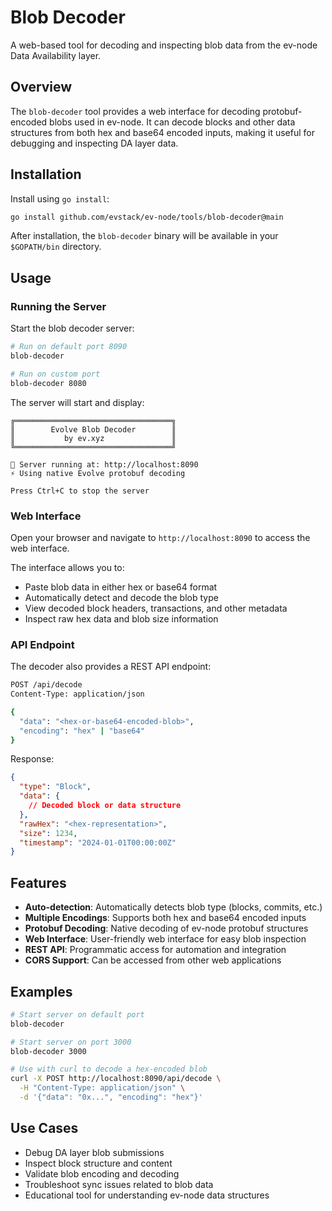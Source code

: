 # Blob Decoder

A web-based tool for decoding and inspecting blob data from the ev-node Data Availability layer.

## Overview

The `blob-decoder` tool provides a web interface for decoding protobuf-encoded blobs used in ev-node. It can decode blocks and other data structures from both hex and base64 encoded inputs, making it useful for debugging and inspecting DA layer data.

## Installation

Install using `go install`:

```bash
go install github.com/evstack/ev-node/tools/blob-decoder@main
```

After installation, the `blob-decoder` binary will be available in your `$GOPATH/bin` directory.

## Usage

### Running the Server

Start the blob decoder server:

```bash
# Run on default port 8090
blob-decoder

# Run on custom port
blob-decoder 8080
```

The server will start and display:

```
╔═══════════════════════════════════╗
║        Evolve Blob Decoder        ║
║           by ev.xyz               ║
╚═══════════════════════════════════╝

🚀 Server running at: http://localhost:8090
⚡ Using native Evolve protobuf decoding

Press Ctrl+C to stop the server
```

### Web Interface

Open your browser and navigate to `http://localhost:8090` to access the web interface.

The interface allows you to:
- Paste blob data in either hex or base64 format
- Automatically detect and decode the blob type
- View decoded block headers, transactions, and other metadata
- Inspect raw hex data and blob size information

### API Endpoint

The decoder also provides a REST API endpoint:

```bash
POST /api/decode
Content-Type: application/json

{
  "data": "<hex-or-base64-encoded-blob>",
  "encoding": "hex" | "base64"
}
```

Response:
```json
{
  "type": "Block",
  "data": {
    // Decoded block or data structure
  },
  "rawHex": "<hex-representation>",
  "size": 1234,
  "timestamp": "2024-01-01T00:00:00Z"
}
```

## Features

- **Auto-detection**: Automatically detects blob type (blocks, commits, etc.)
- **Multiple Encodings**: Supports both hex and base64 encoded inputs
- **Protobuf Decoding**: Native decoding of ev-node protobuf structures
- **Web Interface**: User-friendly web interface for easy blob inspection
- **REST API**: Programmatic access for automation and integration
- **CORS Support**: Can be accessed from other web applications

## Examples

```bash
# Start server on default port
blob-decoder

# Start server on port 3000
blob-decoder 3000

# Use with curl to decode a hex-encoded blob
curl -X POST http://localhost:8090/api/decode \
  -H "Content-Type: application/json" \
  -d '{"data": "0x...", "encoding": "hex"}'
```

## Use Cases

- Debug DA layer blob submissions
- Inspect block structure and content
- Validate blob encoding and decoding
- Troubleshoot sync issues related to blob data
- Educational tool for understanding ev-node data structures
